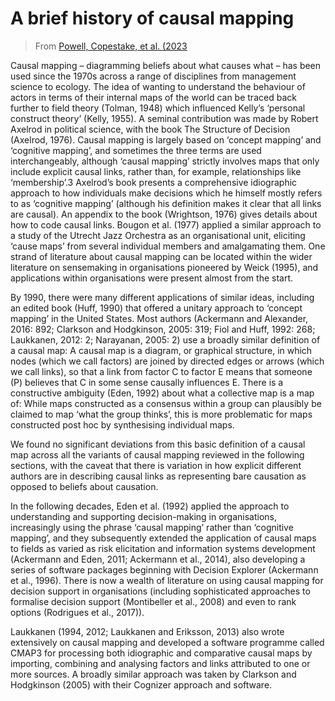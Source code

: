 # A brief history of causal mapping

> From [Powell, Copestake, et al. (2023]()


  Causal mapping – diagramming beliefs about what causes what – has been used since the 1970s across a range of disciplines from management science to ecology. The idea of wanting to understand the behaviour of actors in terms of their internal maps of the world can be traced back further to field theory (Tolman, 1948) which influenced Kelly’s ‘personal construct theory’ (Kelly, 1955). A seminal contribution was made by Robert Axelrod in political science, with the book The Structure of Decision (Axelrod, 1976). Causal mapping is largely based on ‘concept mapping’ and ‘cognitive mapping’, and sometimes the three terms are used interchangeably, although ‘causal mapping’ strictly involves maps that only include explicit causal links, rather than, for example, relationships like ‘membership’.3 Axelrod’s book presents a comprehensive idiographic approach to how individuals make decisions which he himself mostly refers to as ‘cognitive mapping’ (although his definition makes it clear that all links are causal). An appendix to the book (Wrightson, 1976) gives details about how to code causal links. Bougon et al. (1977) applied a similar approach to a study of the Utrecht Jazz Orchestra as an organisational unit, eliciting ‘cause maps’ from several individual members and amalgamating them. One strand of literature about causal mapping can be located within the wider literature on sensemaking in organisations pioneered by Weick (1995), and applications within organisations were present almost from the start.

  By 1990, there were many different applications of similar ideas, including an edited book (Huff, 1990) that offered a unitary approach to ‘concept mapping’ in the United States. Most authors (Ackermann and Alexander, 2016: 892; Clarkson and Hodgkinson, 2005: 319; Fiol and Huff, 1992: 268; Laukkanen, 2012: 2; Narayanan, 2005: 2) use a broadly similar definition of a causal map: A causal map is a diagram, or graphical structure, in which nodes (which we call factors) are joined by directed edges or arrows (which we call links), so that a link from factor C to factor E means that someone (P) believes that C in some sense causally influences E. There is a constructive ambiguity (Eden, 1992) about what a collective map is a map of: While maps constructed as a consensus within a group can plausibly be claimed to map ‘what the group thinks’, this is more problematic for maps constructed post hoc by synthesising individual maps.

  We found no significant deviations from this basic definition of a causal map across all the variants of causal mapping reviewed in the following sections, with the caveat that there is variation in how explicit different authors are in describing causal links as representing bare causation as opposed to beliefs about causation.

  In the following decades, Eden et al. (1992) applied the approach to understanding and supporting decision-making in organisations, increasingly using the phrase ‘causal mapping’ rather than ‘cognitive mapping’, and they subsequently extended the application of causal maps to fields as varied as risk elicitation and information systems development (Ackermann and Eden, 2011; Ackermann et al., 2014), also developing a series of software packages beginning with Decision Explorer (Ackermann et al., 1996). There is now a wealth of literature on using causal mapping for decision support in organisations (including sophisticated approaches to formalise decision support (Montibeller et al., 2008) and even to rank options (Rodrigues et al., 2017)).

  Laukkanen (1994, 2012; Laukkanen and Eriksson, 2013) also wrote extensively on causal mapping and developed a software programme called CMAP3 for processing both idiographic and comparative causal maps by importing, combining and analysing factors and links attributed to one or more sources. A broadly similar approach was taken by Clarkson and Hodgkinson (2005) with their Cognizer approach and software.